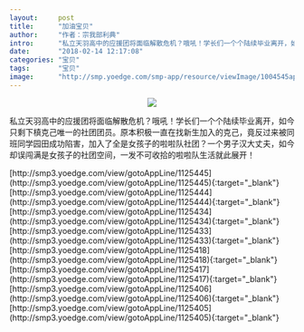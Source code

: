 ```yaml
---
layout:     post
title:      "加油宝贝"
author:     "作者：宗我部利典"
intro:      "私立天羽高中的应援团将面临解散危机？哦吼！学长们一个个陆续毕业离开，如今只剩下槙克己唯一的社团团员。原本积极一直在找新生加入的克己，竟反过来被同班同学园田成功陷害，加入了全是女孩子的啦啦队社团？一个男子汉大丈夫，如今却误闯满是女孩子的社团空间，一发不可收拾的啦啦队生活就此展开！"
date:       "2018-02-14 12:17:08"
categories: "宝贝"
tags:       "宝贝"
image:      "http://smp.yoedge.com/smp-app/resource/viewImage/1004545appline.png"
---
```

<div style="text-align: center">
<p><img src="http://smp.yoedge.com/smp-app/resource/viewImage/1004545appline.png"/></p>
</div>
<p class="post-meta">
<span>私立天羽高中的应援团将面临解散危机？哦吼！学长们一个个陆续毕业离开，如今只剩下槙克己唯一的社团团员。原本积极一直在找新生加入的克己，竟反过来被同班同学园田成功陷害，加入了全是女孩子的啦啦队社团？一个男子汉大丈夫，如今却误闯满是女孩子的社团空间，一发不可收拾的啦啦队生活就此展开！</span>
</p>
[http://smp3.yoedge.com/view/gotoAppLine/1125445](http://smp3.yoedge.com/view/gotoAppLine/1125445){:target="_blank"}
[http://smp3.yoedge.com/view/gotoAppLine/1125444](http://smp3.yoedge.com/view/gotoAppLine/1125444){:target="_blank"}
[http://smp3.yoedge.com/view/gotoAppLine/1125434](http://smp3.yoedge.com/view/gotoAppLine/1125434){:target="_blank"}
[http://smp3.yoedge.com/view/gotoAppLine/1125433](http://smp3.yoedge.com/view/gotoAppLine/1125433){:target="_blank"}
[http://smp3.yoedge.com/view/gotoAppLine/1125418](http://smp3.yoedge.com/view/gotoAppLine/1125418){:target="_blank"}
[http://smp3.yoedge.com/view/gotoAppLine/1125417](http://smp3.yoedge.com/view/gotoAppLine/1125417){:target="_blank"}
[http://smp3.yoedge.com/view/gotoAppLine/1125406](http://smp3.yoedge.com/view/gotoAppLine/1125406){:target="_blank"}
[http://smp3.yoedge.com/view/gotoAppLine/1125405](http://smp3.yoedge.com/view/gotoAppLine/1125405){:target="_blank"}


